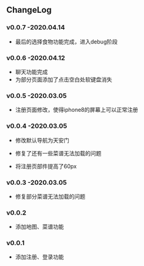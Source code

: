 

## ChangeLog

### v0.0.7 -2020.04.14

- 最后的选择食物功能完成，进入debug阶段

### v0.0.6 -2020.04.12

- 聊天功能完成
- 为部分页面添加了点击空白处软键盘消失

### v0.0.5 -2020.03.05

- 注册页面修改，使得iphone8的屏幕上可以正常注册

### v0.0.4 -2020.03.05

- 修改默认导航为天安门

- 修复了还有一些菜谱无法加载的问题

- 将注册页部件提高了60px

### v0.0.3 -2020.03.05

- 修复部分菜谱无法加载的问题



### v0.0.2

- 添加地图、菜谱功能

### v0.0.1

- 添加注册、登录功能